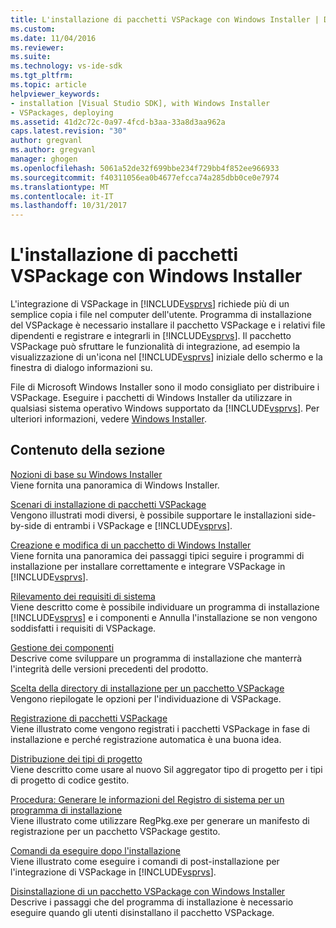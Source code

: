 ```yaml
---
title: L'installazione di pacchetti VSPackage con Windows Installer | Documenti Microsoft
ms.custom: 
ms.date: 11/04/2016
ms.reviewer: 
ms.suite: 
ms.technology: vs-ide-sdk
ms.tgt_pltfrm: 
ms.topic: article
helpviewer_keywords:
- installation [Visual Studio SDK], with Windows Installer
- VSPackages, deploying
ms.assetid: 41d2c72c-0a97-4fcd-b3aa-33a8d3aa962a
caps.latest.revision: "30"
author: gregvanl
ms.author: gregvanl
manager: ghogen
ms.openlocfilehash: 5061a52de32f699bbe234f729bb4f852ee966933
ms.sourcegitcommit: f40311056ea0b4677efcca74a285dbb0ce0e7974
ms.translationtype: MT
ms.contentlocale: it-IT
ms.lasthandoff: 10/31/2017
---
```

# <a name="installing-vspackages-with-windows-installer"></a>L'installazione di pacchetti VSPackage con Windows Installer
L'integrazione di VSPackage in [!INCLUDE[vsprvs](../../code-quality/includes/vsprvs_md.md)] richiede più di un semplice copia i file nel computer dell'utente. Programma di installazione del VSPackage è necessario installare il pacchetto VSPackage e i relativi file dipendenti e registrare e integrarli in [!INCLUDE[vsprvs](../../code-quality/includes/vsprvs_md.md)]. Il pacchetto VSPackage può sfruttare le funzionalità di integrazione, ad esempio la visualizzazione di un'icona nel [!INCLUDE[vsprvs](../../code-quality/includes/vsprvs_md.md)] iniziale dello schermo e la finestra di dialogo informazioni su.  
  
 File di Microsoft Windows Installer sono il modo consigliato per distribuire i VSPackage. Eseguire i pacchetti di Windows Installer da utilizzare in qualsiasi sistema operativo Windows supportato da [!INCLUDE[vsprvs](../../code-quality/includes/vsprvs_md.md)]. Per ulteriori informazioni, vedere [Windows Installer](http://msdn.microsoft.com/en-us/121be21b-b916-43e2-8f10-8b080516d2a0).  
  
## <a name="in-this-section"></a>Contenuto della sezione  
 [Nozioni di base su Windows Installer](../../extensibility/internals/windows-installer-basics.md)  
 Viene fornita una panoramica di Windows Installer.  
  
 [Scenari di installazione di pacchetti VSPackage](../../extensibility/internals/vspackage-setup-scenarios.md)  
 Vengono illustrati modi diversi, è possibile supportare le installazioni side-by-side di entrambi i VSPackage e [!INCLUDE[vsprvs](../../code-quality/includes/vsprvs_md.md)].  
  
 [Creazione e modifica di un pacchetto di Windows Installer](../../extensibility/internals/authoring-a-windows-installer-package.md)  
 Viene fornita una panoramica dei passaggi tipici seguire i programmi di installazione per installare correttamente e integrare VSPackage in [!INCLUDE[vsprvs](../../code-quality/includes/vsprvs_md.md)].  
  
 [Rilevamento dei requisiti di sistema](../../extensibility/internals/detecting-system-requirements.md)  
 Viene descritto come è possibile individuare un programma di installazione [!INCLUDE[vsprvs](../../code-quality/includes/vsprvs_md.md)] e i componenti e Annulla l'installazione se non vengono soddisfatti i requisiti di VSPackage.  
  
 [Gestione dei componenti](../../extensibility/internals/component-management.md)  
 Descrive come sviluppare un programma di installazione che manterrà l'integrità delle versioni precedenti del prodotto.  
  
 [Scelta della directory di installazione per un pacchetto VSPackage](../../extensibility/internals/choosing-the-installation-directory-for-a-vspackage.md)  
 Vengono riepilogate le opzioni per l'individuazione di VSPackage.  
  
 [Registrazione di pacchetti VSPackage](../../extensibility/internals/vspackage-registration.md)  
 Viene illustrato come vengono registrati i pacchetti VSPackage in fase di installazione e perché registrazione automatica è una buona idea.  
  
 [Distribuzione dei tipi di progetto](../../extensibility/internals/deploying-project-types.md)  
 Viene descritto come usare al nuovo Sil aggregator tipo di progetto per i tipi di progetto di codice gestito.  
  
 [Procedura: Generare le informazioni del Registro di sistema per un programma di installazione](../../extensibility/internals/how-to-generate-registry-information-for-an-installer.md)  
 Viene illustrato come utilizzare RegPkg.exe per generare un manifesto di registrazione per un pacchetto VSPackage gestito.  
  
 [Comandi da eseguire dopo l'installazione](../../extensibility/internals/commands-that-must-be-run-after-installation.md)  
 Viene illustrato come eseguire i comandi di post-installazione per l'integrazione di VSPackage in [!INCLUDE[vsprvs](../../code-quality/includes/vsprvs_md.md)].  
  
 [Disinstallazione di un pacchetto VSPackage con Windows Installer](../../extensibility/internals/uninstalling-a-vspackage-with-windows-installer.md)  
 Descrive i passaggi che del programma di installazione è necessario eseguire quando gli utenti disinstallano il pacchetto VSPackage.  